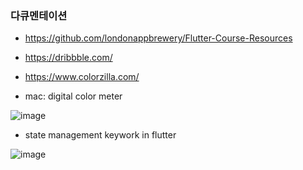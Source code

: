 ### 다큐멘테이션 
* https://github.com/londonappbrewery/Flutter-Course-Resources

* https://dribbble.com/

* https://www.colorzilla.com/

* mac: digital color meter


![image](https://user-images.githubusercontent.com/1837913/103390848-e1f47900-4b59-11eb-89d9-5b50e6f677a4.png)

* state management keywork in flutter

![image](https://user-images.githubusercontent.com/1837913/103390890-1a945280-4b5a-11eb-92a5-c2f9efce7dbe.png)

